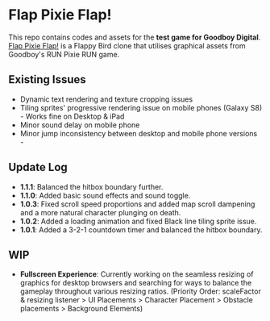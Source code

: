 # Flap Pixie Flap!

This repo contains codes and assets for the **test game for Goodboy Digital**. [Flap Pixie Flap!](https://flappixiepflap.netlify.com/) is a Flappy Bird clone that utilises graphical assets from Goodboy's RUN Pixie RUN game.

## Existing Issues

* Dynamic text rendering and texture cropping issues
* Tiling sprites' progressive rendering issue on mobile phones (Galaxy S8) - Works fine on Desktop & iPad
* Minor sound delay on mobile phone
* Minor jump inconsistency between desktop and mobile phone versions - 

## Update Log

- **1.1.1**: Balanced the hitbox boundary further.
- **1.1.0**: Added basic sound effects and sound toggle.
- **1.0.3**: Fixed scroll speed proportions and added map scroll dampening and a more natural character plunging on death.
- **1.0.2**: Added a loading animation and fixed Black line tiling sprite issue.
- **1.0.1**: Added a 3-2-1 countdown timer and balanced the hitbox boundary.

## WIP

- **Fullscreen Experience**: Currently working on the seamless resizing of graphics for desktop browsers and searching for ways to balance the gameplay throughout various resizing ratios. (Priority Order: scaleFactor & resizing listener > UI Placements > Character Placement > Obstacle placements > Background Elements)
